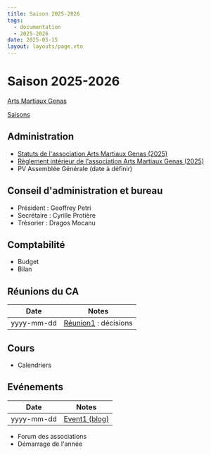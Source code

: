```yaml
---
title: Saison 2025-2026
tags: 
  - documentation
  - 2025-2026
date: 2025-05-15
layout: layouts/page.vto
---
```


# Saison 2025-2026
[Arts Martiaux Genas](/)

[Saisons](../)

## Administration

- [Statuts de l'association Arts Martiaux Genas (2025)](/statuts/2025/)
- [Règlement intérieur de l'association Arts Martiaux Genas (2025)](/docs/years/2025-2026/2025-reglement-interieur/)
- PV Assemblée Générale (date à définir)

## Conseil d'administration et bureau

- Président : Geoffrey Petri
- Secrétaire : Cyrille Protière
- Trésorier : Dragos Mocanu

## Comptabilité

- Budget
- Bilan

## Réunions du CA

| Date | Notes |
|------|-------|
| yyyy-mm-dd | [Réunion1]() : décisions |

## Cours

- Calendriers

## Evénements

| Date | Notes |
|------|-------|
| yyyy-mm-dd | [Event1 (blog)]() |

- Forum des associations
- Démarrage de l'année
